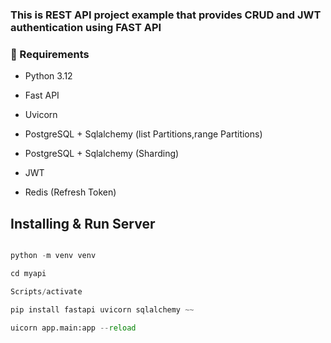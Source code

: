 ### This is REST API project example that provides CRUD and JWT authentication using FAST API


### 📌 Requirements
- Python 3.12
- Fast API
- Uvicorn

- PostgreSQL + Sqlalchemy 
(list Partitions,range Partitions)

- PostgreSQL + Sqlalchemy 
(Sharding)


- JWT
- Redis (Refresh Token)

## Installing & Run Server

```python 

python -m venv venv

cd myapi

Scripts/activate

pip install fastapi uvicorn sqlalchemy ~~  

uicorn app.main:app --reload

```


